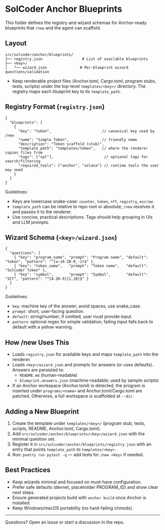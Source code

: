 # SolCoder Anchor Blueprints

This folder defines the registry and wizard schemas for Anchor-ready blueprints that `/new` and the agent can scaffold.

## Layout

```
src/solcoder/anchor/blueprints/
├── registry.json                  # List of available blueprints
├── <key>/
│   └── wizard.json               # Per-blueprint wizard questions/validation
```

- Keep renderable project files (Anchor.toml, Cargo.toml, program stubs, tests, scripts) under the top-level `templates/<key>/` directory. The registry maps each blueprint key to its `template_path`.

## Registry Format (`registry.json`)

```jsonc
{
  "blueprints": [
    {
      "key": "token",                       // canonical key used by /new
      "name": "Simple Token",               // friendly name
      "description": "Token scaffold (stub)",
      "template_path": "templates/token",   // where the renderer copies files from
      "tags": ["spl"],                       // optional tags for search/filtering
      "required_tools": ["anchor", "solana"] // runtime tools the user may need
    }
  ]
}
```

Guidelines:
- Keys are lowercase snake-case: `counter`, `token`, `nft`, `registry`, `escrow`.
- `template_path` can be relative to repo root or absolute; `/new` resolves it and passes it to the renderer.
- Use concise, practical descriptions. Tags should help grouping in UIs and LLM prompts.

## Wizard Schema (`<key>/wizard.json`)

```jsonc
{
  "questions": [
    { "key": "program_name", "prompt": "Program name", "default": "token", "pattern": "^[a-zA-Z0-9_-]+$" },
    { "key": "token_name",   "prompt": "Token name",   "default": "SolCoder Token" },
    { "key": "symbol",       "prompt": "Symbol",       "default": "SCT", "pattern": "^[A-Z0-9]{1,10}$" }
  ]
}
```

Guidelines:
- `key`: machine key of the answer; avoid spaces, use snake_case.
- `prompt`: short, user-facing question.
- `default`: string/number; if omitted, user must provide input.
- `pattern`: optional regex for simple validation; failing input falls back to default with a yellow warning.

## How /new Uses This
- Loads `registry.json` for available keys and maps `template_path` into the renderer.
- Loads `<key>/wizard.json` and prompts for answers (or uses defaults). Answers are persisted to:
  - `README.md` (human-readable)
  - `blueprint.answers.json` (machine-readable; used by sample scripts)
- If an Anchor workspace (Anchor.toml) is detected, the program is inserted under `programs/<name>` and Anchor.toml/Cargo.toml are patched. Otherwise, a full workspace is scaffolded at `--dir`.

## Adding a New Blueprint
1. Create the template under `templates/<key>/` (program stub, tests, scripts, README, Anchor.toml, Cargo.toml).
2. Add `src/solcoder/anchor/blueprints/<key>/wizard.json` with the minimal question set.
3. Register it in `src/solcoder/anchor/blueprints/registry.json` with an entry that points `template_path` to `templates/<key>`.
4. Run: `poetry run pytest -q` — add tests for `/new <key>` if needed.

## Best Practices
- Keep wizards minimal and focused on must-have configuration.
- Prefer safe defaults (devnet, placeholder PROGRAM_ID) and show clear next steps.
- Ensure generated projects build with `anchor build` once Anchor is installed.
- Keep Windows/macOS portability (no hard-failing chmods).

---

Questions? Open an issue or start a discussion in the repo.

